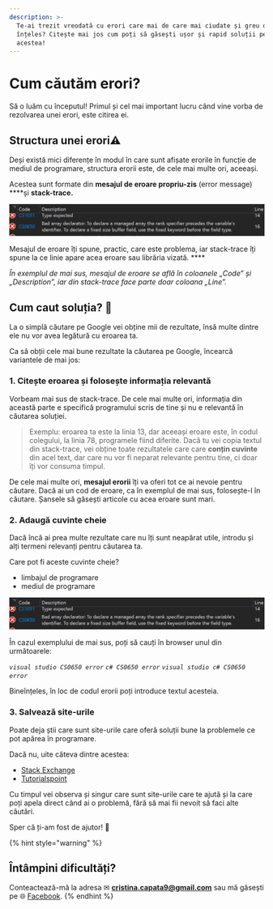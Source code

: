 ```yaml
---
description: >-
  Te-ai trezit vreodată cu erori care mai de care mai ciudate și greu de
  înțeles? Citește mai jos cum poți să găsești ușor și rapid soluții pentru
  acestea!
---
```


# Cum căutăm erori?

Să o luăm cu începutul! Primul și cel mai important lucru când vine vorba de rezolvarea unei erori, este citirea ei. 

## Structura unei erori⚠️

Deși există mici diferențe în modul în care sunt afișate erorile în funcție de mediul de programare, structura erorii este, de cele mai multe ori, aceeași. 

Acestea sunt formate din **mesajul de eroare propriu-zis** \(error message\) ****și **stack-trace.**

![Eroare &#xEE;n Visual Studio](.gitbook/assets/image%20%283%29.png)

Mesajul de eroare îți spune, practic, care este problema, iar stack-trace îți spune la ce linie apare acea eroare sau librăria vizată. ****

_În exemplul de mai sus, mesajul de eroare se află în coloanele „Code” și „Description”, iar din stack-trace face parte doar coloana „Line”._

## Cum caut soluția? 🧐

La o simplă căutare pe Google vei obține mii de rezultate, însă multe dintre ele nu vor avea legătură cu eroarea ta.

Ca să obții cele mai bune rezultate la căutarea pe Google, încearcă variantele de mai jos:

### **1. Citește eroarea și folosește informația relevantă**

Vorbeam mai sus de stack-trace. De cele mai multe ori, informația din această parte e specifică programului scris de tine și nu e relevantă în căutarea soluției.

> Exemplu: eroarea ta este la linia 13, dar aceeași eroare este, în codul colegului, la linia 78, programele fiind diferite. Dacă tu vei copia textul din stack-trace, vei obține toate rezultatele care care **conțin cuvinte** din acel text, dar care nu vor fi neparat relevante pentru tine, ci doar îți vor consuma timpul.

De cele mai multe ori, **mesajul erorii** îți va oferi tot ce ai nevoie pentru căutare. Dacă ai un cod de eroare, ca în exemplul de mai sus, folosește-l în căutare. Șansele să găsești articole cu acea eroare sunt mari.

### 2. Adaugă cuvinte cheie

Dacă încă ai prea multe rezultate care nu îți sunt neapărat utile, introdu și alți termeni relevanți pentru căutarea ta.

Care pot fi aceste cuvinte cheie?

* limbajul de programare
* mediul de programare

![](.gitbook/assets/image%20%283%29.png)

În cazul exemplului de mai sus, poți să cauți în browser unul din următoarele:

_`visual studio CS0650 error` `c# CS0650 error` `visual studio c# CS0650 error`_

Bineînțeles, în loc de codul erorii poți introduce textul acesteia.

### 3. Salvează site-urile 

Poate deja știi care sunt site-urile care oferă soluții bune la problemele ce pot apărea în programare. 

Dacă nu, uite câteva dintre acestea:

* [Stack Exchange](https://stackexchange.com/) 
* [Tutorialspoint](https://www.tutorialspoint.com/)

Cu timpul vei observa și singur care sunt site-urile care te ajută și la care poți apela direct când ai o problemă, fără să mai fii nevoit să faci alte căutări.

Sper că ți-am fost de ajutor! 🤗

{% hint style="warning" %}
## Întâmpini dificultăți?

Conteactează-mă la adresa ✉ **cristina.capata9@gmail.com** sau mă găsești pe 🌐 [Facebook](https://messenger.com/t/arpi.gabor).
{% endhint %}


